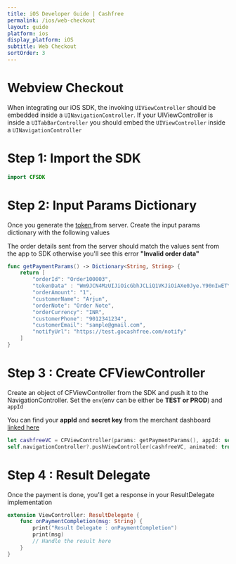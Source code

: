 ```yaml
---
title: iOS Developer Guide | Cashfree
permalink: /ios/web-checkout
layout: guide
platform: ios
display_platform: iOS
subtitle: Web Checkout
sortOrder: 3
---
```


# Webview Checkout

When integrating our iOS SDK, the invoking `UIViewController` should be embedded inside a `UINavigationController`. If your UIViewController is inside a `UITabBarController` you should embed the `UIViewController` inside a `UINavigationController`

# Step 1: Import the SDK
```swift
import CFSDK
```

# Step 2: Input Params Dictionary

Once you generate the <a href="token-generation" target="_blank">token </a> from server. Create the input params dictionary with the following values

<aside class='notice'> The order details sent from the server should match the values sent from the app to SDK otherwise you'll see this error <b>"Invalid order data"</b></aside> 


```swift
func getPaymentParams() -> Dictionary<String, String> {
    return [
        "orderId": "Order100003",
        "tokenData" : "Wm9JCN4MzUIJiOicGbhJCLiQ1VKJiOiAXe0Jye.Y90nIwETYzMWOxcjMygDZ1IiOiQHbhN3XiwyN3cjMwQTM3UTM6ICc4VmIsIiUOlkI6ISej5WZyJXdDJXZkJ3biwSM6ICduV3btFkclRmcvJCLiMDMwADMxIXZkJ3TiojIklkclRmcvJye.chqKQ6dsBcOPWt5nXyYdjcftSD_W1hwIJQ6lsWqNjo_s0-ug4fKsI8dPqO6KxQr_fq",
        "orderAmount": "1",
        "customerName": "Arjun",
        "orderNote": "Order Note",
        "orderCurrency": "INR",
        "customerPhone": "9012341234",
        "customerEmail": "sample@gmail.com",
        "notifyUrl": "https://test.gocashfree.com/notify"
    ]
}

```

# Step 3 : Create CFViewController
Create an object of CFViewController from the SDK and push it to the NavigationController. Set the `env`(env can be either be <b>TEST or PROD</b>) and `appId`
<aside class="notice">You can find your <b>appId</b> and <b>secret key</b> from the merchant dashboard <a href="https://merchant.cashfree.com/merchant/pg#api-key">linked here </a></aside>



```swift
let cashfreeVC = CFViewController(params: getPaymentParams(), appId: self.appId, env: self.environment, callBack: self)
self.navigationController?.pushViewController(cashfreeVC, animated: true)
```

# Step 4 : Result Delegate
Once the payment is done, you’ll get a response in your ResultDelegate implementation


```swift
extension ViewController: ResultDelegate {
    func onPaymentCompletion(msg: String) {
        print("Result Delegate : onPaymentCompletion")
        print(msg)
        // Handle the result here
    }
}

```

